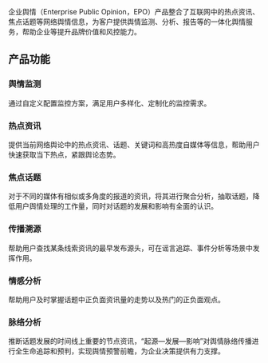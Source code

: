 企业舆情（Enterprise Public Opinion，EPO）产品整合了互联网中的热点资讯、焦点话题等网络舆情信息，为客户提供舆情监测、分析、报告等的一体化舆情服务，帮助企业等提升品牌价值和风控能力。

## 产品功能
### 舆情监测
通过自定义配置监控方案，满足用户多样化、定制化的监控需求。

### 热点资讯
提供当前网络舆论中的热点资讯、话题、关键词和高热度自媒体等信息，帮助用户快速获取当下热点，紧跟舆论态势。

### 焦点话题
对于不同的媒体有相似或多角度的报道的资讯，将其进行聚合分析，抽取话题，降低用户舆情处理的工作量，同时对话题的发展和影响有全面的认识。

### 传播溯源
帮助用户查找某条线索资讯的最早发布源头，可在谣言追踪、事件分析等场景中发挥作用。

### 情感分析
帮助用户及时掌握话题中正负面资讯量的走势以及热门的正负面观点。

### 脉络分析
推断话题发展的时间线上重要的节点资讯，“起源—发展—影响”对舆情脉络传播进行全生命追踪和预判，实现舆情预警前瞻，为企业决策提供有力支撑。

